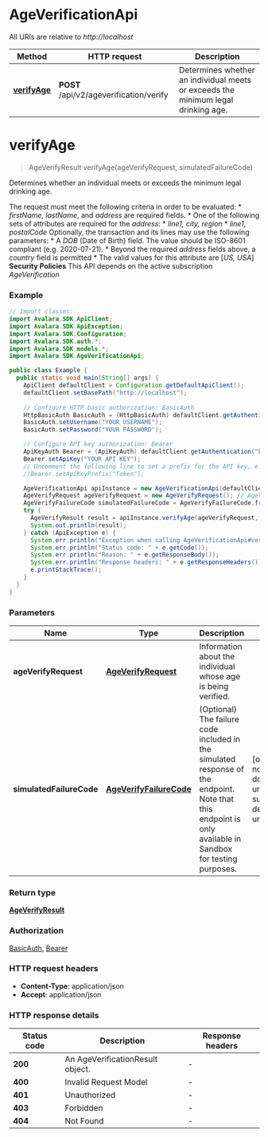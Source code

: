 # AgeVerificationApi

All URIs are relative to *http://localhost*

Method | HTTP request | Description
------------- | ------------- | -------------
[**verifyAge**](AgeVerificationApi.md#verifyAge) | **POST** /api/v2/ageverification/verify | Determines whether an individual meets or exceeds the minimum legal drinking age.


<a name="verifyAge"></a>
# **verifyAge**
> AgeVerifyResult verifyAge(ageVerifyRequest, simulatedFailureCode)

Determines whether an individual meets or exceeds the minimum legal drinking age.

The request must meet the following criteria in order to be evaluated: * *firstName*, *lastName*, and *address* are required fields. * One of the following sets of attributes are required for the *address*:   * *line1, city, region*   * *line1, postalCode*  Optionally, the transaction and its lines may use the following parameters: * A *DOB* (Date of Birth) field. The value should be ISO-8601 compliant (e.g. 2020-07-21). * Beyond the required *address* fields above, a *country* field is permitted   * The valid values for this attribute are [*US, USA*]  **Security Policies** This API depends on the active subscription *AgeVerification*

### Example
```java
// Import classes:
import Avalara.SDK.ApiClient;
import Avalara.SDK.ApiException;
import Avalara.SDK.Configuration;
import Avalara.SDK.auth.*;
import Avalara.SDK.models.*;
import Avalara.SDK.AgeVerificationApi;

public class Example {
  public static void main(String[] args) {
    ApiClient defaultClient = Configuration.getDefaultApiClient();
    defaultClient.setBasePath("http://localhost");
    
    // Configure HTTP basic authorization: BasicAuth
    HttpBasicAuth BasicAuth = (HttpBasicAuth) defaultClient.getAuthentication("BasicAuth");
    BasicAuth.setUsername("YOUR USERNAME");
    BasicAuth.setPassword("YOUR PASSWORD");

    // Configure API key authorization: Bearer
    ApiKeyAuth Bearer = (ApiKeyAuth) defaultClient.getAuthentication("Bearer");
    Bearer.setApiKey("YOUR API KEY");
    // Uncomment the following line to set a prefix for the API key, e.g. "Token" (defaults to null)
    //Bearer.setApiKeyPrefix("Token");

    AgeVerificationApi apiInstance = new AgeVerificationApi(defaultClient);
    AgeVerifyRequest ageVerifyRequest = new AgeVerifyRequest(); // AgeVerifyRequest | Information about the individual whose age is being verified.
    AgeVerifyFailureCode simulatedFailureCode = AgeVerifyFailureCode.fromValue("not_found"); // AgeVerifyFailureCode | (Optional) The failure code included in the simulated response of the endpoint. Note that this endpoint is only available in Sandbox for testing purposes.
    try {
      AgeVerifyResult result = apiInstance.verifyAge(ageVerifyRequest, simulatedFailureCode);
      System.out.println(result);
    } catch (ApiException e) {
      System.err.println("Exception when calling AgeVerificationApi#verifyAge");
      System.err.println("Status code: " + e.getCode());
      System.err.println("Reason: " + e.getResponseBody());
      System.err.println("Response headers: " + e.getResponseHeaders());
      e.printStackTrace();
    }
  }
}
```

### Parameters

Name | Type | Description  | Notes
------------- | ------------- | ------------- | -------------
 **ageVerifyRequest** | [**AgeVerifyRequest**](AgeVerifyRequest.md)| Information about the individual whose age is being verified. |
 **simulatedFailureCode** | [**AgeVerifyFailureCode**](.md)| (Optional) The failure code included in the simulated response of the endpoint. Note that this endpoint is only available in Sandbox for testing purposes. | [optional] [enum: not_found, dob_unverifiable, under_age, suspected_fraud, deceased, unknown_error]

### Return type

[**AgeVerifyResult**](AgeVerifyResult.md)

### Authorization

[BasicAuth](../README.md#BasicAuth), [Bearer](../README.md#Bearer)

### HTTP request headers

 - **Content-Type**: application/json
 - **Accept**: application/json

### HTTP response details
| Status code | Description | Response headers |
|-------------|-------------|------------------|
**200** | An AgeVerificationResult object. |  -  |
**400** | Invalid Request Model |  -  |
**401** | Unauthorized |  -  |
**403** | Forbidden |  -  |
**404** | Not Found |  -  |

